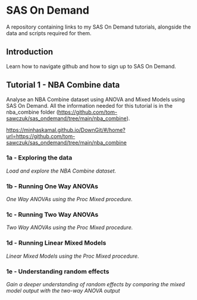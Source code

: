 # SAS On Demand
A repository containing links to my SAS On Demand tutorials, alongside the data and scripts required for them.

## Introduction
Learn how to navigate github and how to sign up to SAS On Demand. 

## Tutorial 1 - NBA Combine data
Analyse an NBA Combine dataset using ANOVA and Mixed Models using SAS On Demand. All the information needed for this tutorial is in the nba_combine folder (https://github.com/tom-sawczuk/sas_ondemand/tree/main/nba_combine).

https://minhaskamal.github.io/DownGit/#/home?url=https://github.com/tom-sawczuk/sas_ondemand/tree/main/nba_combine

### 1a - Exploring the data
*Load and explore the NBA Combine dataset.*

### 1b - Running One Way ANOVAs
*One Way ANOVAs using the Proc Mixed procedure.*

### 1c - Running Two Way ANOVAs
*Two Way ANOVAs using the Proc Mixed procedure.*

### 1d - Running Linear Mixed Models
*Linear Mixed Models using the Proc Mixed procedure.*

### 1e - Understanding random effects
*Gain a deeper understanding of random effects by comparing the mixed model output with the two-way ANOVA output*
